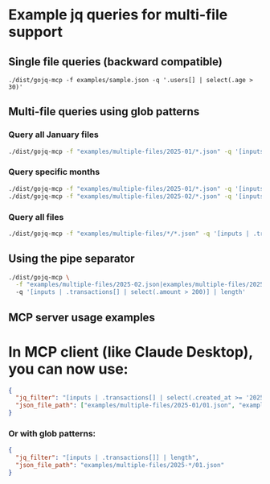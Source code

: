 # Example jq queries for multi-file support

## Single file queries (backward compatible)
```
./dist/gojq-mcp -f examples/sample.json -q '.users[] | select(.age > 30)'
```

## Multi-file queries using glob patterns
### Query all January files
```bash
./dist/gojq-mcp -f "examples/multiple-files/2025-01/*.json" -q '[inputs | .transactions[] | select(.created_at >= "2025-01-01T00:00:00.000-06:00" and .created_at < "2025-02-01T00:00:00.000-06:00")] | group_by(.created_at[:10]) | map({ date: .[0].created_at[:10], total_payout: map(.payout // 0) | add })'
```

### Query specific months
```bash
./dist/gojq-mcp -f "examples/multiple-files/2025-01/*.json" -q '[inputs | .transactions[]] | length'
./dist/gojq-mcp -f "examples/multiple-files/2025-02/*.json" -q '[inputs | .transactions[]] | length'
```

### Query all files
```bash
./dist/gojq-mcp -f "examples/multiple-files/*/*.json" -q '[inputs | .transactions[] | select(.amount > 200)] | length'
```

## Using the pipe separator
```bash
./dist/gojq-mcp \
  -f "examples/multiple-files/2025-02.json|examples/multiple-files/2025-03.json"
  -q '[inputs | .transactions[] | select(.amount > 200)] | length'

```

## MCP server usage examples

# In MCP client (like Claude Desktop), you can now use:
```json
{
  "jq_filter": "[inputs | .transactions[] | select(.created_at >= '2025-01-01T00:00:00.000-06:00' and .created_at < '2025-02-01T00:00:00.000-06:00')] | group_by(.created_at[:10]) | map({ date: .[0].created_at[:10], total_payout: map(.payout // 0) | add })",
  "json_file_path": ["examples/multiple-files/2025-01/01.json", "examples/multiple-files/2025-01/02.json", "examples/multiple-files/2025-01/03.json"]
}
```

### Or with glob patterns:
```json
{
  "jq_filter": "[inputs | .transactions[]] | length",
  "json_file_path": "examples/multiple-files/2025-*/01.json"
}
```
